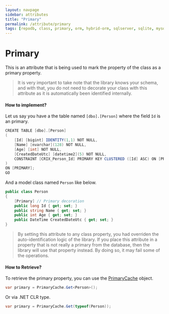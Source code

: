 ```yaml
---
layout: navpage
sidebar: attributes
title: "Primary"
permalink: /attribute/primary
tags: [repodb, class, primary, orm, hybrid-orm, sqlserver, sqlite, mysql, postgresql]
---
```


# Primary

This is an attribute that is being used to mark the property of the class as a primary property.

> It is very important to take note that the library knows your schema, and with that, you do not need to decorate your class with this attribute as it is automatically been identified internally.

#### How to implement?

Let us say you have a the table named `[dbo].[Person]` where the field `Id` is an primary.

```csharp
CREATE TABLE [dbo].[Person]
(
	[Id] [bigint] IDENTITY(1,1) NOT NULL,
	[Name] [nvarchar](128) NOT NULL,
	[Age] [int] NOT NULL,
	[CreatedDateUtc] [datetime2](5) NOT NULL,
	CONSTRAINT [CRIX_Person_Id] PRIMARY KEY CLUSTERED ([Id] ASC) ON [PRIMARY]
)
ON [PRIMARY];
GO
```

And a model class named `Person` like below.

```csharp
public class Person
{
	[Primary] // Primary decoration
	public long Id { get; set; }
	public string Name { get; set; }
	public int Age { get; set; }
	public DateTime CreatedDateUtc { get; set; }
}
```

> By setting this attribute to any class property, you had overriden the auto-identification logic of the library. If you place this attribute in a property that is not really a primary from the database, then the library will use that property instead. By doing so, it may fail some of the operations.

#### How to Retrieve?

To retrieve the primary property, you can use the [PrimaryCache](/cacher/primarycache) object.

```csharp
var primary = PrimaryCache.Get<Person>();
```

Or via .NET CLR type.

```csharp
var primary = PrimaryCache.Get(typeof(Person));
```





